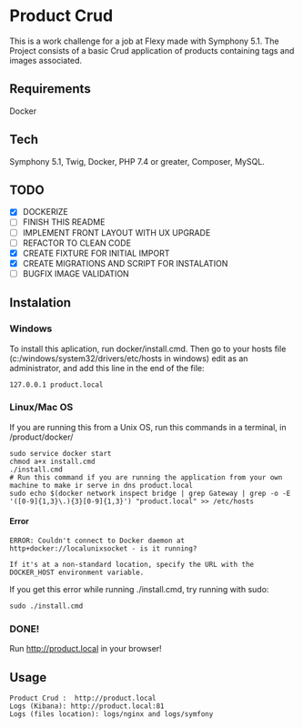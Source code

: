 # Product Crud
This is a work challenge for a job at Flexy made with Symphony 5.1. The Project consists of a basic Crud application of products containing tags and images associated.

## Requirements
Docker

## Tech
Symphony 5.1, Twig, Docker, PHP 7.4 or greater, Composer, MySQL.


## TODO
- [X] DOCKERIZE 
- [ ] FINISH THIS README
- [ ] IMPLEMENT FRONT LAYOUT WITH UX UPGRADE
- [ ] REFACTOR TO CLEAN CODE
- [X] CREATE FIXTURE FOR INITIAL IMPORT
- [X] CREATE MIGRATIONS AND SCRIPT FOR INSTALATION
- [ ] BUGFIX IMAGE VALIDATION

## Instalation


### Windows
To install this aplication, run docker/install.cmd.
Then go to your hosts file (c:/windows/system32/drivers/etc/hosts in windows) edit as an administrator, and add this line in the end of the file:
```
127.0.0.1 product.local
```

### Linux/Mac OS
 If you are running this from a Unix OS, run this commands in a terminal, in /product/docker/
```
sudo service docker start
chmod a+x install.cmd 
./install.cmd 
# Run this command if you are running the application from your own machine to make ir serve in dns product.local
sudo echo $(docker network inspect bridge | grep Gateway | grep -o -E '([0-9]{1,3}\.){3}[0-9]{1,3}') "product.local" >> /etc/hosts
```

#### Error
```
ERROR: Couldn't connect to Docker daemon at http+docker://localunixsocket - is it running?

If it's at a non-standard location, specify the URL with the DOCKER_HOST environment variable.
```
If you get this error while running ./install.cmd, try running with sudo:
```
sudo ./install.cmd
```

### DONE!
Run http://product.local in your browser!

## Usage
    Product Crud :  http://product.local 
    Logs (Kibana): http://product.local:81
    Logs (files location): logs/nginx and logs/symfony

